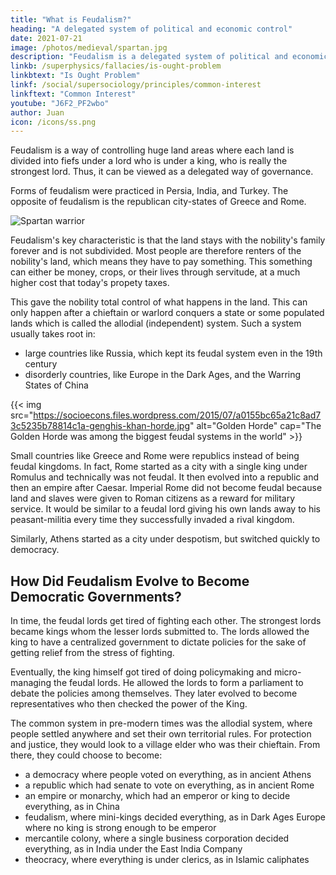 ```yaml
---
title: "What is Feudalism?"
heading: "A delegated system of political and economic control"
date: 2021-07-21
image: /photos/medieval/spartan.jpg
description: "Feudalism is a delegated system of political and economic control"
linkb: /superphysics/fallacies/is-ought-problem
linkbtext: "Is Ought Problem"
linkf: /social/supersociology/principles/common-interest
linkftext: "Common Interest"
youtube: "J6F2_PF2wbo"
author: Juan
icon: /icons/ss.png
---
```



Feudalism is a way of controlling huge land areas where each land is divided into fiefs under a lord who is under a king, who is really the strongest lord. Thus, it can be viewed as a delegated way of governance. 

Forms of feudalism were practiced in Persia, India, and Turkey. The opposite of feudalism is the republican city-states of Greece and Rome. 

![Spartan warrior](/photos/medieval/spartan.jpg)


Feudalism's key characteristic is that the land stays with the nobility's family forever and is not subdivided. Most people are therefore renters of the nobility's land, which means they have to pay something. This something can either be money, crops, or their lives through servitude, at a much higher cost that today's propety taxes.

This gave the nobility total control of what happens in the land. This can only happen after a chieftain or warlord conquers a state or some populated lands which is called the allodial (independent) system. Such a system usually takes root in:
- large countries like Russia, which kept its feudal system even in the 19th century
- disorderly countries, like Europe in the Dark Ages, and the Warring States of China


{{< img src="https://socioecons.files.wordpress.com/2015/07/a0155bc65a21c8ad73c5235b78814c1a-genghis-khan-horde.jpg" alt="Golden Horde" cap="The Golden Horde was among the biggest feudal systems in the world" >}}

Small countries like Greece and Rome were republics instead of being feudal kingdoms. In fact, Rome started as a city with a single king under Romulus and technically was not feudal. It then evolved into a republic and then an empire after Caesar. Imperial Rome did not become feudal because land and slaves were given to Roman citizens as a reward for military service. It would be similar to a feudal lord giving his own lands away to his peasant-militia every time they successfully invaded a rival kingdom.  

Similarly, Athens started as a city under despotism, but switched quickly to democracy. 

<!--  and soldiers who kept their own slaves. Even the Roman slave-owners had rules on what they could do with their slaves. -->


## How Did Feudalism Evolve to Become Democratic Governments?

In time, the feudal lords get tired of fighting each other. The strongest lords became kings whom the lesser lords submitted to. The lords allowed the king to have a centralized government to dictate policies for the sake of getting relief from the stress of fighting.

Eventually, the king himself got tired of doing policymaking and micro-managing the feudal lords. He allowed the lords to form a parliament to debate the policies among themselves. They later evolved to become representatives who then checked the power of the King. 

The common system in pre-modern times was the allodial system, where people settled anywhere and set their own territorial rules. For protection and justice, they would look to a village elder who was their chieftain. From there, they could choose to become:

- a democracy where people voted on everything, as in ancient Athens
- a republic which had senate to vote on everything, as in ancient Rome
- an empire or monarchy, which had an emperor or king to decide everything, as in China
- feudalism, where mini-kings decided everything, as in Dark Ages Europe where no king is strong enough to be emperor
- mercantile colony, where a single business corporation decided everything, as in India under the East India Company
- theocracy, where everything is under clerics, as in Islamic caliphates
